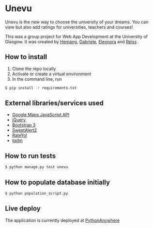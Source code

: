# Unevu
Unevu is the new way to choose the university of your dreams. You can view but also add ratings for universities, teachers and courses!

This was a group project for Web App Development at the University of Glasgow. It was created by [Hemang](https://github.com/hkdeman/), [Gabriele](https://github.com/gdaugenaite), [Eleonora](https://github.com/eleondella) and [Reiss](https://github.com/reissGRVS) .

## How to install
1. Clone the repo locally
2. Activate or create a virtual environment
3. In the command line, run
```bash
$ pip install -r requirements.txt
```

## External libraries/services used
* [Google Maps JavaScript API](https://developers.google.com/maps/documentation/javascript/)
* [jQuery](https://jquery.com/)
* [Bootstrap 3](https://getbootstrap.com/docs/3.3/)
* [SweetAlert2](https://sweetalert2.github.io/)
* [RateYo!](http://rateyo.fundoocode.ninja/)
* [tqdm](https://github.com/noamraph/tqdm)

## How to run tests
```bash
$ python manage.py test unevu
```

## How to populate database initially
```bash
$ python population_script.py
```

## Live deploy
The application is currently deployed at [PythonAnywhere](http://wad2teamdlab7.pythonanywhere.com/)

